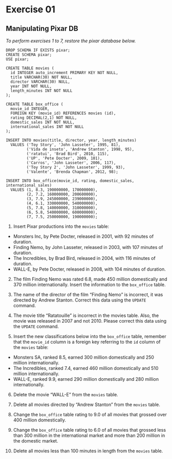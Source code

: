 # Exercise 01

## Manipulating Pixar DB

*To perform exercises 1 to 7, restore the pixar database below.*

```
DROP SCHEMA IF EXISTS pixar;
CREATE SCHEMA pixar;
USE pixar;

CREATE TABLE movies (
  id INTEGER auto_increment PRIMARY KEY NOT NULL,
  title VARCHAR(30) NOT NULL,
  director VARCHAR(30) NULL,
  year INT NOT NULL,
  length_minutes INT NOT NULL
);

CREATE TABLE box_office (
  movie_id INTEGER,
  FOREIGN KEY (movie_id) REFERENCES movies (id),
  rating DECIMAL(2,1) NOT NULL,
  domestic_sales INT NOT NULL,
  international_sales INT NOT NULL
);

INSERT INTO movies(title, director, year, length_minutes)
  VALUES ('Toy Story', 'John Lasseter', 1995, 81),
         ('Vida de inseto', 'Andrew Stanton', 1998, 95),
         ('ratatui', 'Brad Bird', 2010, 115),
         ('UP', 'Pete Docter', 2009, 101),
         ('Carros', 'John Lasseter', 2006, 117),
         ('Toy Story 2', 'John Lasseter', 1999, 93),
         ('Valente', 'Brenda Chapman', 2012, 98);

INSERT INTO box_office(movie_id, rating, domestic_sales, international_sales)
  VALUES (1, 8.3, 190000000, 170000000),
         (2, 7.2, 160000000, 200600000),
         (3, 7.9, 245000000, 239000000),
         (4, 6.1, 330000000, 540000000),
         (5, 7.8, 140000000, 310000000),
         (6, 5.8, 540000000, 600000000),
         (7, 7.5, 250000000, 190000000);
```

1. Insert Pixar productions into the `movies` table:

  - Monsters Inc, by Pete Docter, released in 2001, with 92 minutes of duration.
  - Finding Nemo, by John Lasseter, released in 2003, with 107 minutes of duration.
  - The Incredibles, by Brad Bird, released in 2004, with 116 minutes of duration.
  - WALL-E, by Pete Docter, released in 2008, with 104 minutes of duration.

2. The film Finding Nemo was rated 6.8, made 450 million domestically and 370 million internationally. Insert the information to the `box_office` table.

3. The name of the director of the film “Finding Nemo” is incorrect, it was directed by Andrew Stanton. Correct this data using the `UPDATE` command.

4. The movie title “Ratatouille” is incorrect in the movies table. Also, the movie was released in 2007 and not 2010. Please correct this data using the `UPDATE` command.

5. Insert the new classifications below into the `box_office` table, remember that the `movie_id` column is a foreign key referring to the `id` column of the `movies` table:


  - Monsters SA, ranked 8.5, earned 300 million domestically and 250 million internationally.
  - The Incredibles, ranked 7.4, earned 460 million domestically and 510 million internationally.
  - WALL-E, ranked 9.9, earned 290 million domestically and 280 million internationally.

6. Delete the movie “WALL-E” from the `movies` table.

7. Delete all movies directed by “Andrew Stanton” from the `movies` table.

8. Change the `box_office` table rating to 9.0 of all movies that grossed over 400 million domestically.

9. Change the `box_office` table rating to 6.0 of all movies that grossed less than 300 million in the international market and more than 200 million in the domestic market.

10. Delete all movies less than 100 minutes in length from the `movies` table.